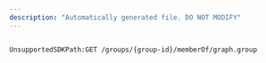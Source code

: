 ```yaml
---
description: "Automatically generated file. DO NOT MODIFY"
---
```


```powershellv2

UnsupportedSDKPath:GET /groups/{group-id}/memberOf/graph.group

```